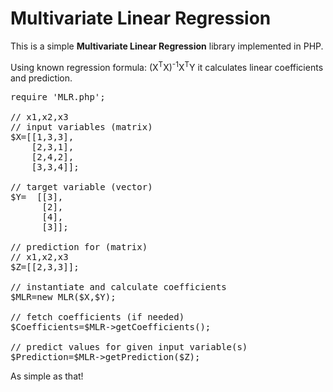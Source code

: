 Multivariate Linear Regression
==============================

This is a simple <b>Multivariate Linear Regression</b> library implemented in PHP.

Using known regression formula: (X<sup>T</sup>X)<sup>-1</sup>X<sup>T</sup>Y it calculates linear coefficients and prediction.

<pre>
require 'MLR.php';

// x1,x2,x3
// input variables (matrix)
$X=[[1,3,3],
    [2,3,1],
    [2,4,2],
    [3,3,4]];

// target variable (vector)
$Y=  [[3],
      [2],
      [4],
      [3]];

// prediction for (matrix)
// x1,x2,x3
$Z=[[2,3,3]];

// instantiate and calculate coefficients
$MLR=new MLR($X,$Y);

// fetch coefficients (if needed)
$Coefficients=$MLR->getCoefficients();

// predict values for given input variable(s)
$Prediction=$MLR->getPrediction($Z);
</pre>

As simple as that!